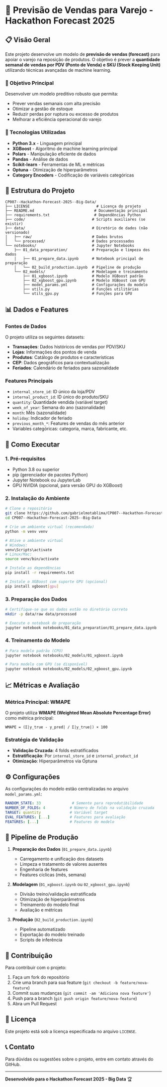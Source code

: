 # 🛒 Previsão de Vendas para Varejo - Hackathon Forecast 2025

## 📋 Visão Geral

Este projeto desenvolve um modelo de **previsão de vendas (forecast)** para apoiar o varejo na reposição de produtos. O objetivo é prever a **quantidade semanal de vendas por PDV (Ponto de Venda) e SKU (Stock Keeping Unit)** utilizando técnicas avançadas de machine learning.

### 🎯 Objetivo Principal
Desenvolver um modelo preditivo robusto que permita:
- Prever vendas semanais com alta precisão
- Otimizar a gestão de estoque
- Reduzir perdas por ruptura ou excesso de produtos
- Melhorar a eficiência operacional do varejo

### 🔧 Tecnologias Utilizadas
- **Python 3.x** - Linguagem principal
- **XGBoost** - Algoritmo de machine learning principal
- **Polars** - Manipulação eficiente de dados
- **Pandas** - Análise de dados
- **Scikit-learn** - Ferramentas de ML e métricas
- **Optuna** - Otimização de hiperparâmetros
- **Category Encoders** - Codificação de variáveis categóricas

## 📁 Estrutura do Projeto

```
CP007--Hackathon-Forecast-2025--Big-Data/
├── LICENSE                              # Licença do projeto
├── README.md                           # Documentação principal
├── requirements.txt                    # Dependências Python
├── code/                              # Scripts auxiliares (se existir)
├── data/                              # Diretório de dados (não versionado)
│   ├── raw/                           # Dados brutos
│   └── processed/                     # Dados processados
└── notebooks/                         # Jupyter Notebooks
    ├── 01_data_preparation/           # Preparação e limpeza dos dados
    │   ├── 01_prepare_data.ipynb      # Notebook principal de preparação
    │   └── 02_build_production.ipynb  # Pipeline de produção
    └── 02_models/                     # Modelagem e treinamento
        ├── 01_xgboost.ipynb           # Modelo XGBoost padrão
        ├── 02_xgboost_gpu.ipynb       # Modelo XGBoost com GPU
        ├── model_params.yml           # Configurações do modelo
        ├── utils.py                   # Funções utilitárias
        └── utils_gpu.py               # Funções para GPU
```

## 📊 Dados e Features

### Fontes de Dados
O projeto utiliza os seguintes datasets:
- **Transações**: Dados históricos de vendas por PDV/SKU
- **Lojas**: Informações dos pontos de venda
- **Produtos**: Catálogo de produtos e características
- **CEP**: Dados geográficos para contextualização
- **Feriados**: Calendário de feriados para sazonalidade

### Features Principais
- `internal_store_id`: ID único da loja/PDV
- `internal_product_id`: ID único do produto/SKU
- `quantity`: Quantidade vendida (variável target)
- `week_of_year`: Semana do ano (sazonalidade)
- `month`: Mês (sazonalidade)
- `holiday`: Indicador de feriado
- `previous_month_*`: Features de vendas do mês anterior
- Variables categóricas: categoria, marca, fabricante, etc.

## 🚀 Como Executar

### 1. Pré-requisitos
- Python 3.8 ou superior
- pip (gerenciador de pacotes Python)
- Jupyter Notebook ou JupyterLab
- GPU NVIDIA (opcional, para versão GPU do XGBoost)

### 2. Instalação do Ambiente

```bash
# Clone o repositório
git clone https://github.com/gabrielmotablima/CP007--Hackathon-Forecast-2025--Big-Data.git
cd CP007--Hackathon-Forecast-2025--Big-Data

# Crie um ambiente virtual (recomendado)
python -m venv venv

# Ative o ambiente virtual
# Windows:
venv\Scripts\activate
# Linux/Mac:
source venv/bin/activate

# Instale as dependências
pip install -r requirements.txt

# Instale o XGBoost com suporte GPU (opcional)
pip install xgboost[gpu]
```

### 3. Preparação dos Dados

```bash
# Certifique-se que os dados estão no diretório correto
mkdir -p data/raw data/processed

# Execute o notebook de preparação
jupyter notebook notebooks/01_data_preparation/01_prepare_data.ipynb
```

### 4. Treinamento do Modelo

```bash
# Para modelo padrão (CPU)
jupyter notebook notebooks/02_models/01_xgboost.ipynb

# Para modelo com GPU (se disponível)
jupyter notebook notebooks/02_models/02_xgboost_gpu.ipynb
```

## 📈 Métricas e Avaliação

### Métrica Principal: WMAPE
O projeto utiliza **WMAPE (Weighted Mean Absolute Percentage Error)** como métrica principal:

```
WMAPE = (Σ|y_true - y_pred| / Σ|y_true|) × 100
```

### Estratégia de Validação
- **Validação Cruzada**: 4 folds estratificados
- **Estratificação**: Por `internal_store_id` e `internal_product_id`
- **Otimização**: Hiperparâmetros via Optuna

## ⚙️ Configurações

As configurações do modelo estão centralizadas no arquivo `model_params.yml`:

```yaml
RANDOM_STATE: 33              # Semente para reprodutibilidade
NUMBER_OF_FOLDS: 4           # Número de folds na validação cruzada
TARGET: quantity             # Variável target
EVAL_FEATURES: [...]         # Features para avaliação
FEATURES: [...]              # Features do modelo
```

## 🔄 Pipeline de Produção

1. **Preparação dos Dados** (`01_prepare_data.ipynb`)
   - Carregamento e unificação dos datasets
   - Limpeza e tratamento de valores ausentes
   - Engenharia de features
   - Features cíclicas (mês, semana)

2. **Modelagem** (`01_xgboost.ipynb` ou `02_xgboost_gpu.ipynb`)
   - Divisão treino/validação estratificada
   - Otimização de hiperparâmetros
   - Treinamento do modelo final
   - Avaliação e métricas

3. **Produção** (`02_build_production.ipynb`)
   - Pipeline automatizado
   - Exportação do modelo treinado
   - Scripts de inferência

## 🤝 Contribuição

Para contribuir com o projeto:

1. Faça um fork do repositório
2. Crie uma branch para sua feature (`git checkout -b feature/nova-feature`)
3. Commit suas mudanças (`git commit -am 'Adiciona nova feature'`)
4. Push para a branch (`git push origin feature/nova-feature`)
5. Abra um Pull Request

## 📝 Licença

Este projeto está sob a licença especificada no arquivo `LICENSE`.

## 📞 Contato

Para dúvidas ou sugestões sobre o projeto, entre em contato através do GitHub.

---

**Desenvolvido para o Hackathon Forecast 2025 - Big Data** 🏆